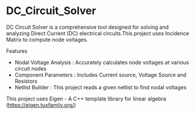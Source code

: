 # DC_Circuit_Solver
DC Circuit Solver is a comprehensive tool designed for solving and analyzing Direct Current (DC) electrical circuits.This project uses Incidence Matrix to compute node voltages.

Features
- Nodal Voltage Analysis : Accurately calculates node voltages at various circuit nodes
- Component Parameters : Includes Current source, Voltage Source and Resistors
- Netlist Builder : This project reads a given netlist to find nodal voltages
	
This project uses Eigen - A C++ template library for linear algebra
(https://eigen.tuxfamily.org/)


